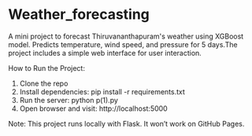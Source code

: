 # Weather_forecasting
A mini project to forecast Thiruvananthapuram's weather using XGBoost model. Predicts temperature, wind speed, and pressure for 5 days.The project includes a simple web interface for user interaction.

How to Run the Project:
1. Clone the repo
2. Install dependencies:
   pip install -r requirements.txt
3. Run the server:
   python p(1).py
4. Open browser and visit:
   http://localhost:5000

Note: This project runs locally with Flask. It won’t work on GitHub Pages.
